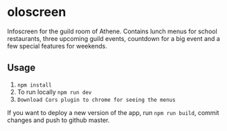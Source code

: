 # oloscreen

Infoscreen for the guild room of Athene. Contains lunch menus for school restaurants, three upcoming guild events,
countdown for a big event and a few special features for weekends.

## Usage

1. `npm install`
2. To run locally `npm run dev`
3. `Download Cors plugin to chrome for seeing the menus`

If you want to deploy a new version of the app, run `npm run build`, commit changes and push to github master.
